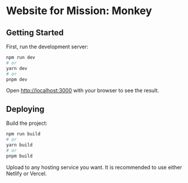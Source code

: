 # Website for Mission: Monkey

## Getting Started

First, run the development server:

```bash
npm run dev
# or
yarn dev
# or
pnpm dev
```

Open [http://localhost:3000](http://localhost:3000) with your browser to see the result.

## Deploying

Build the project:

```bash
npm run build
# or
yarn build
# or
pnpm build
```

Upload to any hosting service you want. It is recommended to use either Netlify or Vercel.
